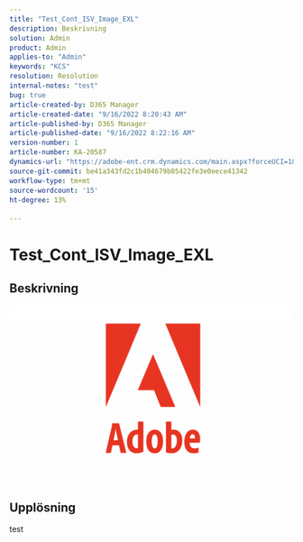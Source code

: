 ```yaml
---
title: "Test_Cont_ISV_Image_EXL"
description: Beskrivning
solution: Admin
product: Admin
applies-to: "Admin"
keywords: "KCS"
resolution: Resolution
internal-notes: "test"
bug: true
article-created-by: D365 Manager
article-created-date: "9/16/2022 8:20:43 AM"
article-published-by: D365 Manager
article-published-date: "9/16/2022 8:22:16 AM"
version-number: 1
article-number: KA-20587
dynamics-url: "https://adobe-ent.crm.dynamics.com/main.aspx?forceUCI=1&pagetype=entityrecord&etn=knowledgearticle&id=954ea970-9835-ed11-9db1-002248086696"
source-git-commit: be41a343fd2c1b404679b05422fe3e0eece41342
workflow-type: tm+mt
source-wordcount: '15'
ht-degree: 13%

---
```


# Test_Cont_ISV_Image_EXL

## Beskrivning

![](assets/___5f2dfda6-9835-ed11-9db1-002248086696___.png)

## Upplösning


test
